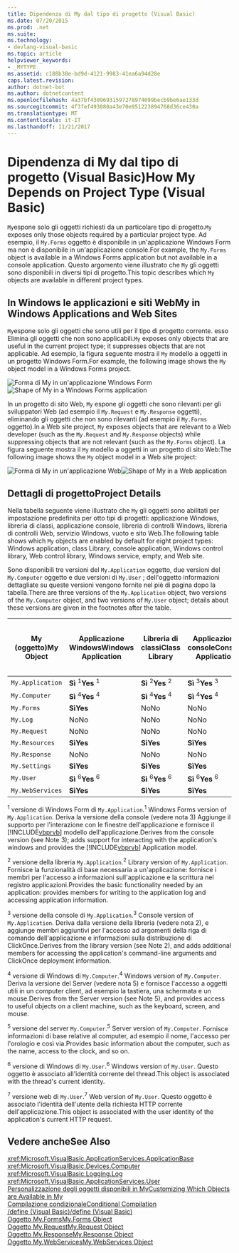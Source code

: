 ```yaml
---
title: Dipendenza di My dal tipo di progetto (Visual Basic)
ms.date: 07/20/2015
ms.prod: .net
ms.suite: 
ms.technology:
- devlang-visual-basic
ms.topic: article
helpviewer_keywords:
- _MYTYPE
ms.assetid: c188b38e-bd9d-4121-9983-41ea6a94d28e
caps.latest.revision: 
author: dotnet-bot
ms.author: dotnetcontent
ms.openlocfilehash: 4a37bf43096931597278974099becb9be6ae133d
ms.sourcegitcommit: 4f3fef493080a43e70e951223894768d36ce430a
ms.translationtype: MT
ms.contentlocale: it-IT
ms.lasthandoff: 11/21/2017
---
```

# <a name="how-my-depends-on-project-type-visual-basic"></a><span data-ttu-id="684fb-102">Dipendenza di My dal tipo di progetto (Visual Basic)</span><span class="sxs-lookup"><span data-stu-id="684fb-102">How My Depends on Project Type (Visual Basic)</span></span>
<span data-ttu-id="684fb-103">`My`espone solo gli oggetti richiesti da un particolare tipo di progetto.</span><span class="sxs-lookup"><span data-stu-id="684fb-103">`My` exposes only those objects required by a particular project type.</span></span> <span data-ttu-id="684fb-104">Ad esempio, il `My.Forms` oggetto è disponibile in un'applicazione Windows Form ma non è disponibile in un'applicazione console.</span><span class="sxs-lookup"><span data-stu-id="684fb-104">For example, the `My.Forms` object is available in a Windows Forms application but not available in a console application.</span></span> <span data-ttu-id="684fb-105">Questo argomento viene illustrato che `My` gli oggetti sono disponibili in diversi tipi di progetto.</span><span class="sxs-lookup"><span data-stu-id="684fb-105">This topic describes which `My` objects are available in different project types.</span></span>  
  
## <a name="my-in-windows-applications-and-web-sites"></a><span data-ttu-id="684fb-106">In Windows le applicazioni e siti Web</span><span class="sxs-lookup"><span data-stu-id="684fb-106">My in Windows Applications and Web Sites</span></span>  
 <span data-ttu-id="684fb-107">`My`espone solo gli oggetti che sono utili per il tipo di progetto corrente. esso Elimina gli oggetti che non sono applicabili.</span><span class="sxs-lookup"><span data-stu-id="684fb-107">`My` exposes only objects that are useful in the current project type; it suppresses objects that are not applicable.</span></span> <span data-ttu-id="684fb-108">Ad esempio, la figura seguente mostra il `My` modello a oggetti in un progetto Windows Form.</span><span class="sxs-lookup"><span data-stu-id="684fb-108">For example, the following image shows the `My` object model in a Windows Forms project.</span></span>  
  
 <span data-ttu-id="684fb-109">![Forma di My in un'applicazione Windows Form](../../../visual-basic/developing-apps/development-with-my/media/myinwinform.png "MyInWinForm")</span><span class="sxs-lookup"><span data-stu-id="684fb-109">![Shape of My in a Windows Forms application](../../../visual-basic/developing-apps/development-with-my/media/myinwinform.png "MyInWinForm")</span></span>  
  
 <span data-ttu-id="684fb-110">In un progetto di sito Web, `My` espone gli oggetti che sono rilevanti per gli sviluppatori Web (ad esempio il `My.Request` e `My.Response` oggetti), eliminando gli oggetti che non sono rilevanti (ad esempio il `My.Forms` oggetto).</span><span class="sxs-lookup"><span data-stu-id="684fb-110">In a Web site project, `My` exposes objects that are relevant to a Web developer (such as the `My.Request` and `My.Response` objects) while suppressing objects that are not relevant (such as the `My.Forms` object).</span></span> <span data-ttu-id="684fb-111">La figura seguente mostra il `My` modello a oggetti in un progetto di sito Web:</span><span class="sxs-lookup"><span data-stu-id="684fb-111">The following image shows the `My` object model in a Web site project:</span></span>  
  
 <span data-ttu-id="684fb-112">![Forma di My in un'applicazione Web](../../../visual-basic/developing-apps/development-with-my/media/myinweb.png "MyInWeb")</span><span class="sxs-lookup"><span data-stu-id="684fb-112">![Shape of My in a Web application](../../../visual-basic/developing-apps/development-with-my/media/myinweb.png "MyInWeb")</span></span>  
  
## <a name="project-details"></a><span data-ttu-id="684fb-113">Dettagli di progetto</span><span class="sxs-lookup"><span data-stu-id="684fb-113">Project Details</span></span>  
 <span data-ttu-id="684fb-114">Nella tabella seguente viene illustrato che `My` gli oggetti sono abilitati per impostazione predefinita per otto tipi di progetti: applicazione Windows, libreria di classi, applicazione console, libreria di controlli Windows, libreria di controlli Web, servizio Windows, vuoto e sito Web.</span><span class="sxs-lookup"><span data-stu-id="684fb-114">The following table shows which `My` objects are enabled by default for eight project types: Windows application, class Library, console application, Windows control library, Web control library, Windows service, empty, and Web site.</span></span>  
  
 <span data-ttu-id="684fb-115">Sono disponibili tre versioni del `My.Application` oggetto, due versioni del `My.Computer` oggetto e due versioni di `My.User` ; dell'oggetto informazioni dettagliate su queste versioni vengono fornite nel piè di pagina dopo la tabella.</span><span class="sxs-lookup"><span data-stu-id="684fb-115">There are three versions of the `My.Application` object, two versions of the `My.Computer` object, and two versions of `My.User` object; details about these versions are given in the footnotes after the table.</span></span>  
  
|<span data-ttu-id="684fb-116">My (oggetto)</span><span class="sxs-lookup"><span data-stu-id="684fb-116">My Object</span></span>|<span data-ttu-id="684fb-117">Applicazione Windows</span><span class="sxs-lookup"><span data-stu-id="684fb-117">Windows Application</span></span>|<span data-ttu-id="684fb-118">Libreria di classi</span><span class="sxs-lookup"><span data-stu-id="684fb-118">Class Library</span></span>|<span data-ttu-id="684fb-119">Applicazione console</span><span class="sxs-lookup"><span data-stu-id="684fb-119">Console Application</span></span>|<span data-ttu-id="684fb-120">Libreria di controlli Windows</span><span class="sxs-lookup"><span data-stu-id="684fb-120">Windows Control Library</span></span>|<span data-ttu-id="684fb-121">Libreria di controlli Web</span><span class="sxs-lookup"><span data-stu-id="684fb-121">Web Control Library</span></span>|<span data-ttu-id="684fb-122">Servizio Windows</span><span class="sxs-lookup"><span data-stu-id="684fb-122">Windows Service</span></span>|<span data-ttu-id="684fb-123">Empty</span><span class="sxs-lookup"><span data-stu-id="684fb-123">Empty</span></span>|<span data-ttu-id="684fb-124">Sito Web</span><span class="sxs-lookup"><span data-stu-id="684fb-124">Web Site</span></span>|  
|---|---|---|---|---|---|---|---|---|  
|`My.Application`|<span data-ttu-id="684fb-125">**Sì** <sup>1</sup></span><span class="sxs-lookup"><span data-stu-id="684fb-125">**Yes** <sup>1</sup></span></span>|<span data-ttu-id="684fb-126">**Sì** <sup>2</sup></span><span class="sxs-lookup"><span data-stu-id="684fb-126">**Yes** <sup>2</sup></span></span>|<span data-ttu-id="684fb-127">**Sì** <sup>3</sup></span><span class="sxs-lookup"><span data-stu-id="684fb-127">**Yes** <sup>3</sup></span></span>|<span data-ttu-id="684fb-128">**Sì** <sup>2</sup></span><span class="sxs-lookup"><span data-stu-id="684fb-128">**Yes** <sup>2</sup></span></span>|<span data-ttu-id="684fb-129">No</span><span class="sxs-lookup"><span data-stu-id="684fb-129">No</span></span>|<span data-ttu-id="684fb-130">**Sì** <sup>3</sup></span><span class="sxs-lookup"><span data-stu-id="684fb-130">**Yes** <sup>3</sup></span></span>|<span data-ttu-id="684fb-131">No</span><span class="sxs-lookup"><span data-stu-id="684fb-131">No</span></span>|<span data-ttu-id="684fb-132">No</span><span class="sxs-lookup"><span data-stu-id="684fb-132">No</span></span>|  
|`My.Computer`|<span data-ttu-id="684fb-133">**Sì** <sup>4</sup></span><span class="sxs-lookup"><span data-stu-id="684fb-133">**Yes** <sup>4</sup></span></span>|<span data-ttu-id="684fb-134">**Sì** <sup>4</sup></span><span class="sxs-lookup"><span data-stu-id="684fb-134">**Yes** <sup>4</sup></span></span>|<span data-ttu-id="684fb-135">**Sì** <sup>4</sup></span><span class="sxs-lookup"><span data-stu-id="684fb-135">**Yes** <sup>4</sup></span></span>|<span data-ttu-id="684fb-136">**Sì** <sup>4</sup></span><span class="sxs-lookup"><span data-stu-id="684fb-136">**Yes** <sup>4</sup></span></span>|<span data-ttu-id="684fb-137">**Sì** <sup>5</sup></span><span class="sxs-lookup"><span data-stu-id="684fb-137">**Yes** <sup>5</sup></span></span>|<span data-ttu-id="684fb-138">**Sì** <sup>4</sup></span><span class="sxs-lookup"><span data-stu-id="684fb-138">**Yes** <sup>4</sup></span></span>|<span data-ttu-id="684fb-139">No</span><span class="sxs-lookup"><span data-stu-id="684fb-139">No</span></span>|<span data-ttu-id="684fb-140">**Sì** <sup>5</sup></span><span class="sxs-lookup"><span data-stu-id="684fb-140">**Yes** <sup>5</sup></span></span>|  
|`My.Forms`|<span data-ttu-id="684fb-141">**Sì**</span><span class="sxs-lookup"><span data-stu-id="684fb-141">**Yes**</span></span>|<span data-ttu-id="684fb-142">No</span><span class="sxs-lookup"><span data-stu-id="684fb-142">No</span></span>|<span data-ttu-id="684fb-143">No</span><span class="sxs-lookup"><span data-stu-id="684fb-143">No</span></span>|<span data-ttu-id="684fb-144">**Sì**</span><span class="sxs-lookup"><span data-stu-id="684fb-144">**Yes**</span></span>|<span data-ttu-id="684fb-145">No</span><span class="sxs-lookup"><span data-stu-id="684fb-145">No</span></span>|<span data-ttu-id="684fb-146">No</span><span class="sxs-lookup"><span data-stu-id="684fb-146">No</span></span>|<span data-ttu-id="684fb-147">No</span><span class="sxs-lookup"><span data-stu-id="684fb-147">No</span></span>|<span data-ttu-id="684fb-148">No</span><span class="sxs-lookup"><span data-stu-id="684fb-148">No</span></span>|  
|`My.Log`|<span data-ttu-id="684fb-149">No</span><span class="sxs-lookup"><span data-stu-id="684fb-149">No</span></span>|<span data-ttu-id="684fb-150">No</span><span class="sxs-lookup"><span data-stu-id="684fb-150">No</span></span>|<span data-ttu-id="684fb-151">No</span><span class="sxs-lookup"><span data-stu-id="684fb-151">No</span></span>|<span data-ttu-id="684fb-152">No</span><span class="sxs-lookup"><span data-stu-id="684fb-152">No</span></span>|<span data-ttu-id="684fb-153">No</span><span class="sxs-lookup"><span data-stu-id="684fb-153">No</span></span>|<span data-ttu-id="684fb-154">No</span><span class="sxs-lookup"><span data-stu-id="684fb-154">No</span></span>|<span data-ttu-id="684fb-155">No</span><span class="sxs-lookup"><span data-stu-id="684fb-155">No</span></span>|<span data-ttu-id="684fb-156">**Sì**</span><span class="sxs-lookup"><span data-stu-id="684fb-156">**Yes**</span></span>|  
|`My.Request`|<span data-ttu-id="684fb-157">No</span><span class="sxs-lookup"><span data-stu-id="684fb-157">No</span></span>|<span data-ttu-id="684fb-158">No</span><span class="sxs-lookup"><span data-stu-id="684fb-158">No</span></span>|<span data-ttu-id="684fb-159">No</span><span class="sxs-lookup"><span data-stu-id="684fb-159">No</span></span>|<span data-ttu-id="684fb-160">No</span><span class="sxs-lookup"><span data-stu-id="684fb-160">No</span></span>|<span data-ttu-id="684fb-161">No</span><span class="sxs-lookup"><span data-stu-id="684fb-161">No</span></span>|<span data-ttu-id="684fb-162">No</span><span class="sxs-lookup"><span data-stu-id="684fb-162">No</span></span>|<span data-ttu-id="684fb-163">No</span><span class="sxs-lookup"><span data-stu-id="684fb-163">No</span></span>|<span data-ttu-id="684fb-164">**Sì**</span><span class="sxs-lookup"><span data-stu-id="684fb-164">**Yes**</span></span>|  
|`My.Resources`|<span data-ttu-id="684fb-165">**Sì**</span><span class="sxs-lookup"><span data-stu-id="684fb-165">**Yes**</span></span>|<span data-ttu-id="684fb-166">**Sì**</span><span class="sxs-lookup"><span data-stu-id="684fb-166">**Yes**</span></span>|<span data-ttu-id="684fb-167">**Sì**</span><span class="sxs-lookup"><span data-stu-id="684fb-167">**Yes**</span></span>|<span data-ttu-id="684fb-168">**Sì**</span><span class="sxs-lookup"><span data-stu-id="684fb-168">**Yes**</span></span>|<span data-ttu-id="684fb-169">**Sì**</span><span class="sxs-lookup"><span data-stu-id="684fb-169">**Yes**</span></span>|<span data-ttu-id="684fb-170">**Sì**</span><span class="sxs-lookup"><span data-stu-id="684fb-170">**Yes**</span></span>|<span data-ttu-id="684fb-171">No</span><span class="sxs-lookup"><span data-stu-id="684fb-171">No</span></span>|<span data-ttu-id="684fb-172">No</span><span class="sxs-lookup"><span data-stu-id="684fb-172">No</span></span>|  
|`My.Response`|<span data-ttu-id="684fb-173">No</span><span class="sxs-lookup"><span data-stu-id="684fb-173">No</span></span>|<span data-ttu-id="684fb-174">No</span><span class="sxs-lookup"><span data-stu-id="684fb-174">No</span></span>|<span data-ttu-id="684fb-175">No</span><span class="sxs-lookup"><span data-stu-id="684fb-175">No</span></span>|<span data-ttu-id="684fb-176">No</span><span class="sxs-lookup"><span data-stu-id="684fb-176">No</span></span>|<span data-ttu-id="684fb-177">No</span><span class="sxs-lookup"><span data-stu-id="684fb-177">No</span></span>|<span data-ttu-id="684fb-178">No</span><span class="sxs-lookup"><span data-stu-id="684fb-178">No</span></span>|<span data-ttu-id="684fb-179">No</span><span class="sxs-lookup"><span data-stu-id="684fb-179">No</span></span>|<span data-ttu-id="684fb-180">**Sì**</span><span class="sxs-lookup"><span data-stu-id="684fb-180">**Yes**</span></span>|  
|`My.Settings`|<span data-ttu-id="684fb-181">**Sì**</span><span class="sxs-lookup"><span data-stu-id="684fb-181">**Yes**</span></span>|<span data-ttu-id="684fb-182">**Sì**</span><span class="sxs-lookup"><span data-stu-id="684fb-182">**Yes**</span></span>|<span data-ttu-id="684fb-183">**Sì**</span><span class="sxs-lookup"><span data-stu-id="684fb-183">**Yes**</span></span>|<span data-ttu-id="684fb-184">**Sì**</span><span class="sxs-lookup"><span data-stu-id="684fb-184">**Yes**</span></span>|<span data-ttu-id="684fb-185">**Sì**</span><span class="sxs-lookup"><span data-stu-id="684fb-185">**Yes**</span></span>|<span data-ttu-id="684fb-186">**Sì**</span><span class="sxs-lookup"><span data-stu-id="684fb-186">**Yes**</span></span>|<span data-ttu-id="684fb-187">No</span><span class="sxs-lookup"><span data-stu-id="684fb-187">No</span></span>|<span data-ttu-id="684fb-188">No</span><span class="sxs-lookup"><span data-stu-id="684fb-188">No</span></span>|  
|`My.User`|<span data-ttu-id="684fb-189">**Sì** <sup>6</sup></span><span class="sxs-lookup"><span data-stu-id="684fb-189">**Yes** <sup>6</sup></span></span>|<span data-ttu-id="684fb-190">**Sì** <sup>6</sup></span><span class="sxs-lookup"><span data-stu-id="684fb-190">**Yes** <sup>6</sup></span></span>|<span data-ttu-id="684fb-191">**Sì** <sup>6</sup></span><span class="sxs-lookup"><span data-stu-id="684fb-191">**Yes** <sup>6</sup></span></span>|<span data-ttu-id="684fb-192">**Sì** <sup>6</sup></span><span class="sxs-lookup"><span data-stu-id="684fb-192">**Yes** <sup>6</sup></span></span>|<span data-ttu-id="684fb-193">**Sì** <sup>7</sup></span><span class="sxs-lookup"><span data-stu-id="684fb-193">**Yes** <sup>7</sup></span></span>|<span data-ttu-id="684fb-194">**Sì** <sup>6</sup></span><span class="sxs-lookup"><span data-stu-id="684fb-194">**Yes** <sup>6</sup></span></span>|<span data-ttu-id="684fb-195">No</span><span class="sxs-lookup"><span data-stu-id="684fb-195">No</span></span>|<span data-ttu-id="684fb-196">**Sì** <sup>7</sup></span><span class="sxs-lookup"><span data-stu-id="684fb-196">**Yes** <sup>7</sup></span></span>|  
|`My.WebServices`|<span data-ttu-id="684fb-197">**Sì**</span><span class="sxs-lookup"><span data-stu-id="684fb-197">**Yes**</span></span>|<span data-ttu-id="684fb-198">**Sì**</span><span class="sxs-lookup"><span data-stu-id="684fb-198">**Yes**</span></span>|<span data-ttu-id="684fb-199">**Sì**</span><span class="sxs-lookup"><span data-stu-id="684fb-199">**Yes**</span></span>|<span data-ttu-id="684fb-200">**Sì**</span><span class="sxs-lookup"><span data-stu-id="684fb-200">**Yes**</span></span>|<span data-ttu-id="684fb-201">**Sì**</span><span class="sxs-lookup"><span data-stu-id="684fb-201">**Yes**</span></span>|<span data-ttu-id="684fb-202">**Sì**</span><span class="sxs-lookup"><span data-stu-id="684fb-202">**Yes**</span></span>|<span data-ttu-id="684fb-203">No</span><span class="sxs-lookup"><span data-stu-id="684fb-203">No</span></span>|<span data-ttu-id="684fb-204">No</span><span class="sxs-lookup"><span data-stu-id="684fb-204">No</span></span>|  
  
 <span data-ttu-id="684fb-205"><sup>1</sup> versione di Windows Form di `My.Application`.</span><span class="sxs-lookup"><span data-stu-id="684fb-205"><sup>1</sup> Windows Forms version of `My.Application`.</span></span> <span data-ttu-id="684fb-206">Deriva la versione della console (vedere nota 3) Aggiunge il supporto per l'interazione con le finestre dell'applicazione e fornisce il [!INCLUDE[vbprvb](~/includes/vbprvb-md.md)] modello dell'applicazione.</span><span class="sxs-lookup"><span data-stu-id="684fb-206">Derives from the console version (see Note 3); adds support for interacting with the application's windows and provides the [!INCLUDE[vbprvb](~/includes/vbprvb-md.md)] Application model.</span></span>  
  
 <span data-ttu-id="684fb-207"><sup>2</sup> versione della libreria `My.Application`.</span><span class="sxs-lookup"><span data-stu-id="684fb-207"><sup>2</sup> Library version of `My.Application`.</span></span> <span data-ttu-id="684fb-208">Fornisce la funzionalità di base necessaria a un'applicazione: fornisce i membri per l'accesso a informazioni sull'applicazione e la scrittura nel registro applicazioni.</span><span class="sxs-lookup"><span data-stu-id="684fb-208">Provides the basic functionality needed by an application: provides members for writing to the application log and accessing application information.</span></span>  
  
 <span data-ttu-id="684fb-209"><sup>3</sup> versione della console di `My.Application`.</span><span class="sxs-lookup"><span data-stu-id="684fb-209"><sup>3</sup> Console version of `My.Application`.</span></span> <span data-ttu-id="684fb-210">Deriva dalla versione della libreria (vedere nota 2), e aggiunge membri aggiuntivi per l'accesso ad argomenti della riga di comando dell'applicazione e informazioni sulla distribuzione di ClickOnce.</span><span class="sxs-lookup"><span data-stu-id="684fb-210">Derives from the library version (see Note 2), and adds additional members for accessing the application's command-line arguments and ClickOnce deployment information.</span></span>  
  
 <span data-ttu-id="684fb-211"><sup>4</sup> versione di Windows di `My.Computer`.</span><span class="sxs-lookup"><span data-stu-id="684fb-211"><sup>4</sup> Windows version of `My.Computer`.</span></span> <span data-ttu-id="684fb-212">Deriva la versione del Server (vedere nota 5) e fornisce l'accesso a oggetti utili in un computer client, ad esempio la tastiera, una schermata e un mouse.</span><span class="sxs-lookup"><span data-stu-id="684fb-212">Derives from the Server version (see Note 5), and provides access to useful objects on a client machine, such as the keyboard, screen, and mouse.</span></span>  
  
 <span data-ttu-id="684fb-213"><sup>5</sup> versione del server `My.Computer`.</span><span class="sxs-lookup"><span data-stu-id="684fb-213"><sup>5</sup> Server version of `My.Computer`.</span></span> <span data-ttu-id="684fb-214">Fornisce informazioni di base relative al computer, ad esempio il nome, l'accesso per l'orologio e così via.</span><span class="sxs-lookup"><span data-stu-id="684fb-214">Provides basic information about the computer, such as the name, access to the clock, and so on.</span></span>  
  
 <span data-ttu-id="684fb-215"><sup>6</sup> versione di Windows di `My.User`.</span><span class="sxs-lookup"><span data-stu-id="684fb-215"><sup>6</sup> Windows version of `My.User`.</span></span> <span data-ttu-id="684fb-216">Questo oggetto è associato all'identità corrente del thread.</span><span class="sxs-lookup"><span data-stu-id="684fb-216">This object is associated with the thread's current identity.</span></span>  
  
 <span data-ttu-id="684fb-217"><sup>7</sup> versione web di `My.User`.</span><span class="sxs-lookup"><span data-stu-id="684fb-217"><sup>7</sup> Web version of `My.User`.</span></span> <span data-ttu-id="684fb-218">Questo oggetto è associato l'identità dell'utente della richiesta HTTP corrente dell'applicazione.</span><span class="sxs-lookup"><span data-stu-id="684fb-218">This object is associated with the user identity of the application's current HTTP request.</span></span>  
  
## <a name="see-also"></a><span data-ttu-id="684fb-219">Vedere anche</span><span class="sxs-lookup"><span data-stu-id="684fb-219">See Also</span></span>  
 <xref:Microsoft.VisualBasic.ApplicationServices.ApplicationBase>  
 <xref:Microsoft.VisualBasic.Devices.Computer>  
 <xref:Microsoft.VisualBasic.Logging.Log>  
 <xref:Microsoft.VisualBasic.ApplicationServices.User>  
 [<span data-ttu-id="684fb-220">Personalizzazione degli oggetti disponibili in My</span><span class="sxs-lookup"><span data-stu-id="684fb-220">Customizing Which Objects are Available in My</span></span>](../../../visual-basic/developing-apps/customizing-extending-my/customizing-which-objects-are-available-in-my.md)  
 [<span data-ttu-id="684fb-221">Compilazione condizionale</span><span class="sxs-lookup"><span data-stu-id="684fb-221">Conditional Compilation</span></span>](../../../visual-basic/programming-guide/program-structure/conditional-compilation.md)  
 [<span data-ttu-id="684fb-222">/define (Visual Basic)</span><span class="sxs-lookup"><span data-stu-id="684fb-222">/define (Visual Basic)</span></span>](../../../visual-basic/reference/command-line-compiler/define.md)  
 [<span data-ttu-id="684fb-223">Oggetto My.Forms</span><span class="sxs-lookup"><span data-stu-id="684fb-223">My.Forms Object</span></span>](../../../visual-basic/language-reference/objects/my-forms-object.md)  
 [<span data-ttu-id="684fb-224">Oggetto My.Request</span><span class="sxs-lookup"><span data-stu-id="684fb-224">My.Request Object</span></span>](../../../visual-basic/language-reference/objects/my-request-object.md)  
 [<span data-ttu-id="684fb-225">Oggetto My.Response</span><span class="sxs-lookup"><span data-stu-id="684fb-225">My.Response Object</span></span>](../../../visual-basic/language-reference/objects/my-response-object.md)  
 [<span data-ttu-id="684fb-226">Oggetto My.WebServices</span><span class="sxs-lookup"><span data-stu-id="684fb-226">My.WebServices Object</span></span>](../../../visual-basic/language-reference/objects/my-webservices-object.md)
